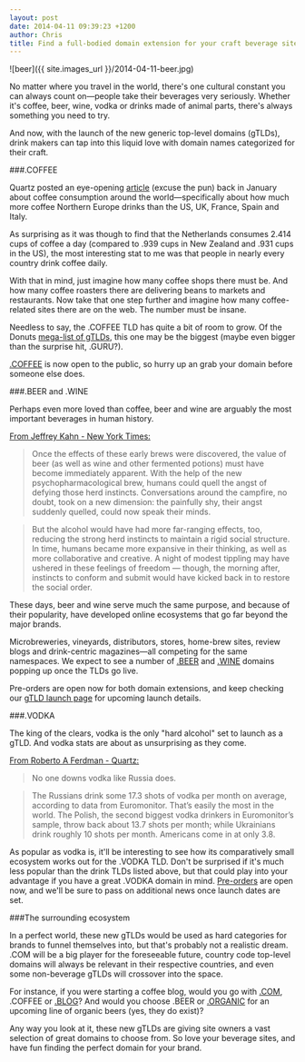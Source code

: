 ```yaml
---
layout: post
date: 2014-04-11 09:39:23 +1200
author: Chris
title: Find a full-bodied domain extension for your craft beverage site
---
```


<!-- excerpt -->

![beer]({{ site.images_url }}/2014-04-11-beer.jpg)

No matter where you travel in the world, there's one cultural constant you can always count on—people take their beverages very seriously. Whether it's coffee, beer, wine, vodka or drinks made of animal parts, there's always something you need to try.

And now, with the launch of the new generic top-level domains (gTLDs), drink makers can tap into this liquid love with domain names categorized for their craft.

<!-- /excerpt -->

###.COFFEE

Quartz posted an eye-opening [article](http://qz.com/166983/where-the-worlds-biggest-coffee-drinkers-live/) (excuse the pun) back in January about coffee consumption around the world—specifically about how much more coffee Northern Europe drinks than the US, UK, France, Spain and Italy. 

As surprising as it was though to find that the Netherlands consumes 2.414 cups of coffee a day (compared to .939 cups in New Zealand and .931 cups in the US), the most interesting stat to me was that people in nearly every country drink coffee daily.

With that in mind, just imagine how many coffee shops there must be. And how many coffee roasters there are delivering beans to markets and restaurants. Now take that one step further and imagine how many coffee-related sites there are on the web. The number must be insane.

Needless to say, the .COFFEE TLD has quite a bit of room to grow. Of the Donuts [mega-list of gTLDs](http://www.donuts.co/tlds/), this one may be the biggest (maybe even bigger than the surprise hit, .GURU?). 

[.COFFEE](https://iwantmyname.com/domains/dot-coffee) is now open to the public, so hurry up an grab your domain before someone else does. 

###.BEER and .WINE

Perhaps even more loved than coffee, beer and wine are arguably the most important beverages in human history.

[From Jeffrey Kahn - New York Times:](http://www.nytimes.com/2013/03/17/opinion/sunday/how-beer-gave-us-civilization.html)

>Once the effects of these early brews were discovered, the value of beer (as well as wine and other fermented potions) must have become immediately apparent. With the help of the new psychopharmacological brew, humans could quell the angst of defying those herd instincts. Conversations around the campfire, no doubt, took on a new dimension: the painfully shy, their angst suddenly quelled, could now speak their minds.

>But the alcohol would have had more far-ranging effects, too, reducing the strong herd instincts to maintain a rigid social structure. In time, humans became more expansive in their thinking, as well as more collaborative and creative. A night of modest tippling may have ushered in these feelings of freedom — though, the morning after, instincts to conform and submit would have kicked back in to restore the social order.

These days, beer and wine serve much the same purpose, and because of their popularity, have developed online ecosystems that go far beyond the major brands. 

Microbreweries, vineyards, distributors, stores, home-brew sites, review blogs and drink-centric magazines—all competing for the same namespaces. We expect to see a number of [.BEER](https://iwantmyname.com/domains/dot-beer) and [.WINE](https://iwantmyname.com/domains/dot-wine) domains popping up once the TLDs go live. 

Pre-orders are open now for both domain extensions, and keep checking our [gTLD launch page](https://iwantmyname.com/domains/new-gtld-launch-dates) for upcoming launch details.

###.VODKA

The king of the clears, vodka is the only "hard alcohol" set to launch as a gTLD. And vodka stats are about as unsurprising as they come. 

[From Roberto A Ferdman - Quartz:](http://qz.com/179708/map-where-the-worlds-biggest-vodka-drinkers-are/)

>No one downs vodka like Russia does.

>The Russians drink some 17.3 shots of vodka per month on average, according to data from Euromonitor. That’s easily the most in the world. The Polish, the second biggest vodka drinkers in Euromonitor’s sample, throw back about 13.7 shots per month; while Ukrainians drink roughly 10 shots per month. Americans come in at only 3.8.

As popular as vodka is, it'll be interesting to see how its comparatively small ecosystem works out for the .VODKA TLD. Don't be surprised if it's much less popular than the drink TLDs listed above, but that could play into your advantage if you have a great .VODKA domain in mind. [Pre-orders](https://iwantmyname.com/domains/dot-vodka) are open now, and we'll be sure to pass on additional news once launch dates are set.

###The surrounding ecosystem

In a perfect world, these new gTLDs would be used as hard categories for brands to funnel themselves into, but that's probably not a realistic dream. .COM will be a big player for the foreseeable future, country code top-level domains will always be relevant in their respective countries, and even some non-beverage gTLDs will crossover into the space.

For instance, if you were starting a coffee blog, would you go with [.COM](https://iwantmyname.com/domains/dot-com), .COFFEE or [.BLOG](https://iwantmyname.com/domains/dot-blog)? And would you choose .BEER or [.ORGANIC](https://iwantmyname.com/domains/dot-organic) for an upcoming line of organic beers (yes, they do exist)?

Any way you look at it, these new gTLDs are giving site owners a vast selection of great domains to choose from. So love your beverage sites, and have fun finding the perfect domain for your brand.


